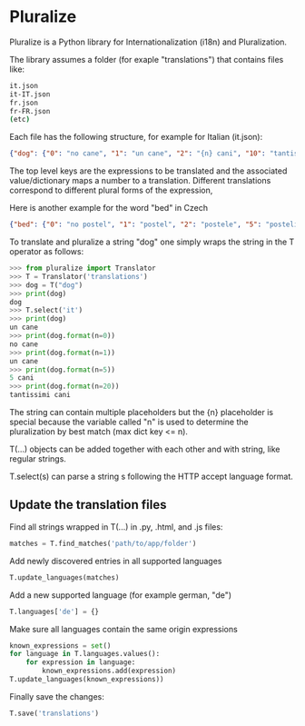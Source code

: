 # Pluralize

Pluralize is a Python library for Internationalization (i18n) and Pluralization.

The library assumes a folder (for exaple "translations") that contains files like:

```sh
it.json
it-IT.json
fr.json
fr-FR.json
(etc)
```

Each file has the following structure, for example for Italian (it.json):

```json
{"dog": {"0": "no cane", "1": "un cane", "2": "{n} cani", "10": "tantissimi cani"}}
```

The top level keys are the expressions to be translated and the associated value/dictionary maps a number to a translation.
Different translations correspond to different plural forms of the expression,

Here is another example for the word "bed" in Czech

```json
{"bed": {"0": "no postel", "1": "postel", "2": "postele", "5": "postelí"}}
```

To translate and pluralize a string "dog" one simply wraps the string in the T operator as follows:

```python
>>> from pluralize import Translator
>>> T = Translator('translations')
>>> dog = T("dog")
>>> print(dog)
dog
>>> T.select('it')
>>> print(dog)
un cane
>>> print(dog.format(n=0))
no cane
>>> print(dog.format(n=1))
un cane
>>> print(dog.format(n=5))
5 cani
>>> print(dog.format(n=20))
tantissimi cani
```

The string can contain multiple placeholders but the {n} placeholder is special because
the variable called "n" is used to determine the pluralization by best match (max dict key <= n).

T(...) objects can be added together with each other and with string, like regular strings.

T.select(s) can parse a string s following the HTTP accept language format.

## Update the translation files

Find all strings wrapped in T(...) in .py, .html, and .js files:
```python
matches = T.find_matches('path/to/app/folder')
```

Add newly discovered entries in all supported languages
```python
T.update_languages(matches)
```

Add a new supported language (for example german, "de")

```python
T.languages['de'] = {}
```

Make sure all languages contain the same origin expressions
```python
known_expressions = set()
for language in T.languages.values():
    for expression in language:
        known_expressions.add(expression)
T.update_languages(known_expressions))
```

Finally save the changes:

```python
T.save('translations')
```
